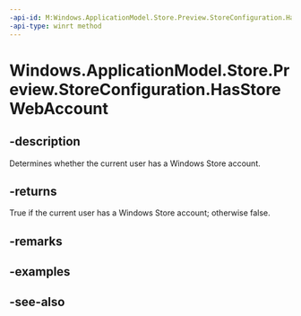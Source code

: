 ```yaml
---
-api-id: M:Windows.ApplicationModel.Store.Preview.StoreConfiguration.HasStoreWebAccount
-api-type: winrt method
---
```


<!-- Method syntax
public bool HasStoreWebAccount()
-->

# Windows.ApplicationModel.Store.Preview.StoreConfiguration.HasStoreWebAccount

## -description
Determines whether the current user has a Windows Store account.

## -returns
True if the current user has a Windows Store account; otherwise false.

## -remarks

## -examples

## -see-also
